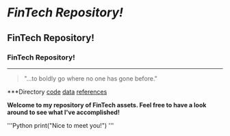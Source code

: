 # *FinTech Repository!*
## FinTech Repository!
### FinTech Repository!

---
>"...to boldly go where no one has gone before."

***Directory
[code](Code)
[data](Data)
[references](references)

**Welcome to my repository of FinTech assets.
Feel free to have a look around to see what I've accomplished!**

'''Python
print("Nice to meet you!")
'''